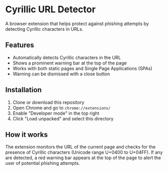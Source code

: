 # Cyrillic URL Detector

A browser extension that helps protect against phishing attempts by detecting Cyrillic characters in URLs.

## Features

- Automatically detects Cyrillic characters in the URL
- Shows a prominent warning bar at the top of the page
- Works with both static pages and Single Page Applications (SPAs)
- Warning can be dismissed with a close button

## Installation

1. Clone or download this repository
2. Open Chrome and go to `chrome://extensions/`
3. Enable "Developer mode" in the top right
4. Click "Load unpacked" and select this directory

## How it works

The extension monitors the URL of the current page and checks for the presence of Cyrillic characters (Unicode range U+0400 to U+04FF). If any are detected, a red warning bar appears at the top of the page to alert the user of potential phishing attempts.
